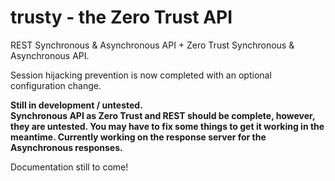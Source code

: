 # trusty - the Zero Trust API

REST Synchronous & Asynchronous API + Zero Trust Synchronous & Asynchronous API.

Session hijacking prevention is now completed with an optional configuration change.

<strong>Still in development / untested.<br>Synchronous API as Zero Trust and REST should be complete, however, they are untested. You may have to fix some things to get it working in the meantime. Currently working on the response server for the Asynchronous responses.</strong>

Documentation still to come!
